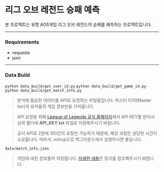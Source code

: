 # 리그 오브 레전드 승패 예측

본 프로젝트는 유명 AOS게임 리그 오브 레전드의 승패를 예측하는 프로젝트입니다.

---

### Requirements
  - requests
  - json

---
### Data Build
`python data_build/get_user_id.py`
`python data_build/get_game_id.py`
`python data_build/get_match_info.py`

> 분석에 필요한 데이터를 API로 요청하는 파일들입니다.
> 마스터 티어(Master tier)의 유저들의 게임 정보만을 가져옵니다.

> API 요청을 위해 [League of Legends 공식 홈페이지](https://developer.riotgames.com/api-keys.html)에서 API KEY를 받아서 상위 폴더에 **API_KEY.txt** 파일로 저장해주시기 바랍니다.

> 공식 API로 2분에 100건의 요청만 가능하기 때문에, 해당 과정은 상당한 시간이 소요됩니다.
> 따라서, nohup으로 백그라운드에서 실행하시면 좋습니다.

`data/match_info.json`
> 게임에 대한 정보들이 저장됩니다. [자세한 내용](https://developer.riotgames.com/api-methods/#match-v4/GET_getMatch)은 링크를 참조해주시기 바랍니다.
